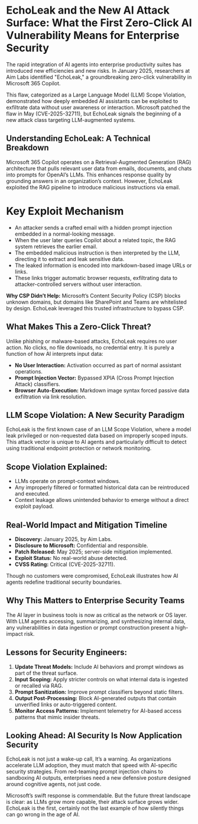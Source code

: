 # **EchoLeak and the New AI Attack Surface: What the First Zero-Click AI Vulnerability Means for Enterprise Security**

The rapid integration of AI agents into enterprise productivity suites has introduced new efficiencies and new risks. In January 2025, researchers at Aim Labs identified "EchoLeak," a groundbreaking zero-click vulnerability in Microsoft 365 Copilot.  

This flaw, categorized as a Large Language Model (LLM) Scope Violation, demonstrated how deeply embedded AI assistants can be exploited to exfiltrate data without user awareness or interaction. Microsoft patched the flaw in May (CVE-2025-32711), but EchoLeak signals the beginning of a new attack class targeting LLM-augmented systems.  
 

## **Understanding EchoLeak: A Technical Breakdown**

Microsoft 365 Copilot operates on a Retrieval-Augmented Generation (RAG) architecture that pulls relevant user data from emails, documents, and chats into prompts for OpenAI’s LLMs. This enhances response quality by grounding answers in an organization’s context. However, EchoLeak exploited the RAG pipeline to introduce malicious instructions via email. 

# **Key Exploit Mechanism**

* An attacker sends a crafted email with a hidden prompt injection embedded in a normal-looking message.  
* When the user later queries Copilot about a related topic, the RAG system retrieves the earlier email.  
* The embedded malicious instruction is then interpreted by the LLM, directing it to extract and leak sensitive data.  
* The leaked information is encoded into markdown-based image URLs or links.  
* These links trigger automatic browser requests, exfiltrating data to attacker-controlled servers without user interaction.    

**Why CSP Didn’t Help:** Microsoft’s Content Security Policy (CSP) blocks unknown domains, but domains like SharePoint and Teams are whitelisted by design. EchoLeak leveraged this trusted infrastructure to bypass CSP. 


## **What Makes This a Zero-Click Threat?**

Unlike phishing or malware-based attacks, EchoLeak requires no user action. No clicks, no file downloads, no credential entry. It is purely a function of how AI interprets input data: 

* **No User Interaction:** Activation occurred as part of normal assistant operations.  
* **Prompt Injection Vector:** Bypassed XPIA (Cross Prompt Injection Attack) classifiers.  
* **Browser Auto-Execution:** Markdown image syntax forced passive data exfiltration via link resolution.  

## **LLM Scope Violation: A New Security Paradigm**

EchoLeak is the first known case of an LLM Scope Violation, where a model leak privileged or non-requested data based on improperly scoped inputs. This attack vector is unique to AI agents and particularly difficult to detect using traditional endpoint protection or network monitoring. 

## **Scope Violation Explained:**

* LLMs operate on prompt-context windows.  
* Any improperly filtered or formatted historical data can be reintroduced and executed.  
* Context leakage allows unintended behavior to emerge without a direct exploit payload.  

## **Real-World Impact and Mitigation Timeline**

* **Discovery:** January 2025, by Aim Labs.  
* **Disclosure to Microsoft:** Confidential and responsible.  
* **Patch Released:** May 2025; server-side mitigation implemented.  
* **Exploit Status:** No real-world abuse detected.  
* **CVSS Rating:** Critical (CVE-2025-32711).  


Though no customers were compromised, EchoLeak illustrates how AI agents redefine traditional security boundaries. 

## **Why This Matters to Enterprise Security Teams**

The AI layer in business tools is now as critical as the network or OS layer. With LLM agents accessing, summarizing, and synthesizing internal data, any vulnerabilities in data ingestion or prompt construction present a high-impact risk. 

## **Lessons for Security Engineers:**

1. **Update Threat Models:** Include AI behaviors and prompt windows as part of the threat surface.  
2. **Input Scoping:** Apply stricter controls on what internal data is ingested or recalled via RAG.  
3. **Prompt Sanitization:** Improve prompt classifiers beyond static filters.  
4. **Output Post-Processing:** Block AI-generated outputs that contain unverified links or auto-triggered content.  
5. **Monitor Access Patterns:** Implement telemetry for AI-based access patterns that mimic insider threats.


## **Looking Ahead: AI Security Is Now Application Security**

EchoLeak is not just a wake-up call, It’s a warning. As organizations accelerate LLM adoption, they must match that speed with AI-specific security strategies. From red-teaming prompt injection chains to sandboxing AI outputs, enterprises need a new defensive posture designed around cognitive agents, not just code. 

Microsoft’s swift response is commendable. But the future threat landscape is clear: as LLMs grow more capable, their attack surface grows wider. EchoLeak is the first, certainly not the last example of how silently things can go wrong in the age of AI. 
